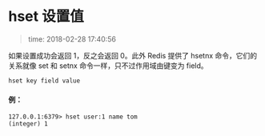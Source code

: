 # hset 设置值
>time: 2018-02-28 17:40:56

如果设置成功会返回 1，反之会返回 0。此外 Redis 提供了 hsetnx 命令，它们的关系就像 set 和 setnx 命令一样，只不过作用域由键变为 field。
```
hset key field value
```

#### 例：
```
127.0.0.1:6379> hset user:1 name tom
(integer) 1
```